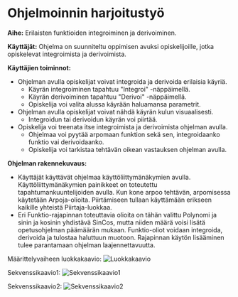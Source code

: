 ﻿# **Ohjelmoinnin harjoitustyö**

**Aihe:**
Erilaisten funktioiden integroiminen ja derivoiminen.

**Käyttäjät:**
Ohjelma on suunniteltu oppimisen avuksi opiskelijoille, jotka opiskelevat integroimista ja derivoimista.

**Käyttäjien toiminnot:**
* Ohjelman avulla opiskelijat voivat integroida ja derivoida erilaisia käyriä.
  * Käyrän integroiminen tapahtuu "Integroi" -näppäimellä.
  * Käyrän derivoiminen tapahtuu "Derivoi" -näppäimellä.
  * Opiskelija voi valita alussa käyrään haluamansa parametrit.
* Ohjelman avulla opiskelijat voivat nähdä käyrän kulun visuaalisesti.
  * Integroidun tai derivoidun käyrän voi piirtää.
* Opiskelija voi treenata itse integroimista ja derivoimista ohjelman avulla.
  * Ohjelmaa voi pyytää arpomaan funktion sekä sen, integroidaanko funktio vai derivoidaanko.
  * Opiskelija voi tarkistaa tehtävän oikean vastauksen ohjelman avulla.

**Ohjelman rakennekuvaus:**
* Käyttäjät käyttävät ohjelmaa käyttöliittymänäkymien avulla. 
Käyttöliittymänäkymien painikkeet on toteutettu tapahtumankuuntelijoiden avulla. 
Kun kone arpoo tehtävän, arpomisessa käytetään Arpoja-olioita. Piirtämiseen tullaan käyttämään erikseen kaikille yhteistä Piirtaja-luokkaa.
* Eri Funktio-rajapinnan toteuttavia olioita on tähän valittu Polynomi ja sinin ja kosinin yhdistävä SinCos,
mutta niiden määrä voisi lisätä opetusohjelman päämäärän mukaan. Funktio-oliot voidaan 
integroida, derivoida ja tulostaa haluttuun muotoon. Rajapinnan käytön lisääminen tulee parantamaan ohjelman laajennettavuutta.

Määrittelyvaiheen luokkakaavio:
![Luokkakaavio](Luokkakaavio.jpg)

Sekvenssikaavio1:
![Sekvenssikaavio1](Sekvenssikaavio1.jpg)

Sekvenssikaavio2:
![Sekvenssikaavio2](Sekvenssikaavio2.jpg)


